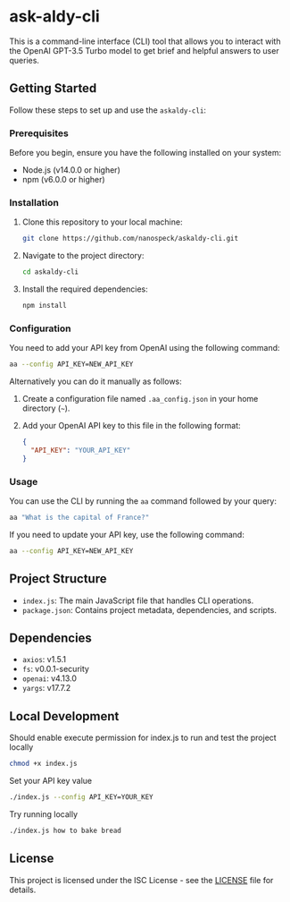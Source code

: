 # ask-aldy-cli

This is a command-line interface (CLI) tool that allows you to interact with the OpenAI GPT-3.5 Turbo model to get brief and helpful answers to user queries.

## Getting Started

Follow these steps to set up and use the `askaldy-cli`:

### Prerequisites

Before you begin, ensure you have the following installed on your system:

- Node.js (v14.0.0 or higher)
- npm (v6.0.0 or higher)

### Installation

1. Clone this repository to your local machine:

   ```bash
   git clone https://github.com/nanospeck/askaldy-cli.git
   ```

2. Navigate to the project directory:

   ```bash
   cd askaldy-cli
   ```

3. Install the required dependencies:

   ```bash
   npm install
   ```

### Configuration

You need to add your API key from OpenAI using the following command:

```bash
aa --config API_KEY=NEW_API_KEY
```

Alternatively you can do it manually as follows:

1. Create a configuration file named `.aa_config.json` in your home directory (`~`).

2. Add your OpenAI API key to this file in the following format:

   ```json
   {
     "API_KEY": "YOUR_API_KEY"
   }
   ```

### Usage

You can use the CLI by running the `aa` command followed by your query:

```bash
aa "What is the capital of France?"
```

If you need to update your API key, use the following command:

```bash
aa --config API_KEY=NEW_API_KEY
```

## Project Structure

- `index.js`: The main JavaScript file that handles CLI operations.
- `package.json`: Contains project metadata, dependencies, and scripts.

## Dependencies

- `axios`: v1.5.1
- `fs`: v0.0.1-security
- `openai`: v4.13.0
- `yargs`: v17.7.2


## Local Development

Should enable execute permission for index.js to run and test the project locally

```bash
chmod +x index.js
```

Set your API key value

```bash
./index.js --config API_KEY=YOUR_KEY
```

Try running locally

```bash
./index.js how to bake bread
```

## License

This project is licensed under the ISC License - see the [LICENSE](LICENSE) file for details.
